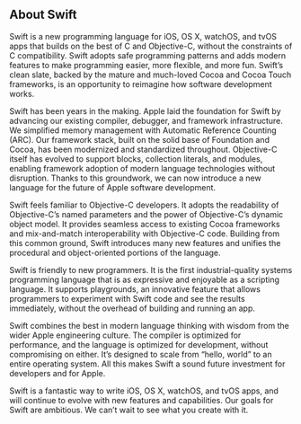 About Swift 
-----------

Swift is a new programming language for iOS, OS X, watchOS, and tvOS apps that builds on the best of C and Objective-C, without the constraints of C compatibility. Swift adopts safe programming patterns and adds modern features to make programming easier, more flexible, and more fun. Swift’s clean slate, backed by the mature and much-loved Cocoa and Cocoa Touch frameworks, is an opportunity to reimagine how software development works.

Swift has been years in the making. Apple laid the foundation for Swift by advancing our existing compiler, debugger, and framework infrastructure. We simplified memory management with Automatic Reference Counting (ARC). Our framework stack, built on the solid base of Foundation and Cocoa, has been modernized and standardized throughout. Objective-C itself has evolved to support blocks, collection literals, and modules, enabling framework adoption of modern language technologies without disruption. Thanks to this groundwork, we can now introduce a new language for the future of Apple software development.

Swift feels familiar to Objective-C developers. It adopts the readability of Objective-C’s named parameters and the power of Objective-C’s dynamic object model. It provides seamless access to existing Cocoa frameworks and mix-and-match interoperability with Objective-C code. Building from this common ground, Swift introduces many new features and unifies the procedural and object-oriented portions of the language.

Swift is friendly to new programmers. It is the first industrial-quality systems programming language that is as expressive and enjoyable as a scripting language. It supports playgrounds, an innovative feature that allows programmers to experiment with Swift code and see the results immediately, without the overhead of building and running an app.

Swift combines the best in modern language thinking with wisdom from the wider Apple engineering culture. The compiler is optimized for performance, and the language is optimized for development, without compromising on either. It’s designed to scale from “hello, world” to an entire operating system. All this makes Swift a sound future investment for developers and for Apple.

Swift is a fantastic way to write iOS, OS X, watchOS, and tvOS apps, and will continue to evolve with new features and capabilities. Our goals for Swift are ambitious. We can’t wait to see what you create with it.

